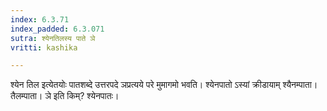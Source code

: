 ```yaml
---
index: 6.3.71
index_padded: 6.3.071
sutra: श्येनतिलस्य पाते ञे
vritti: kashika

---
```

श्येन तिल इत्येतयोः पातशब्दे उत्तरपदे ञप्रत्यये परे मुमागमो भवति। श्येनपातो ऽस्यां क्रीडायाम् श्यैनम्पाता। तैलम्पाता। ञे इति किम्? श्येनपातः।